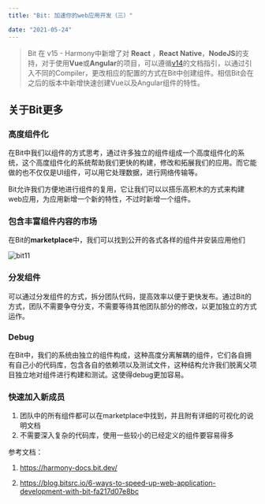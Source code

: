```yaml
---
title: "Bit: 加速你的web应用开发（三）"

date: "2021-05-24"
---
```

> Bit 在 v15 - Harmony中新增了对 **React** ，**React Native**，**NodeJS**的支持，对于使用**Vue**或**Angular**的项目，可以遵循[v14](https://docs.bit.dev/docs/quick-start)的文档指引，以通过引入不同的Compiler，更改相应的配置的方式在Bit中创建组件。相信Bit会在之后的版本中新增快速创建Vue以及Angular组件的特性。

## 关于Bit更多

### 高度组件化

​	在Bit中我们以组件的方式思考，通过许多独立的组件组成一个高度组件化的系统，这个高度组件化的系统帮助我们更快的构建，修改和拓展我们的应用。而它能做的也不仅仅是UI组件，可以用它处理数据，进行网络传输等。

​	Bit允许我们方便地进行组件的复用，它让我们可以以搭乐高积木的方式来构建web应用，为应用新增一个新的特性，不过时新增一个组件。

### 包含丰富组件内容的市场

在Bit的**marketplace**中，我们可以找到公开的各式各样的组件并安装应用他们

![bit11](https://bobbengo.oss-cn-hangzhou.aliyuncs.com/bit/bit11.png)

### 分发组件

可以通过分发组件的方式，拆分团队代码，提高效率以便于更快发布。通过Bit的方式，团队不需要争夺分支，不需要等待其他团队部分的修改，以更加独立的方式运作。

### Debug

在Bit中，我们的系统由独立的组件构成，这种高度分离解耦的组件，它们各自拥有自己小的代码库，包含各自的依赖项以及测试文件，这种结构允许我们脱离父项目独立地对组件进行构建和测试。这使得debug更加容易。

### 快速加入新成员

1. 团队中的所有组件都可以在marketplace中找到，并且附有详细的可视化的说明文档
2. 不需要深入复杂的代码库，使用一些较小的已经定义的组件要容易得多



参考文档：

1. https://harmony-docs.bit.dev/

2. https://blog.bitsrc.io/6-ways-to-speed-up-web-application-development-with-bit-fa217d07e8bc